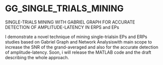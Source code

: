 # GG_SINGLE_TRIALS_MINING
SINGLE-TRIALS MINING WITH GABRIEL GRAPH FOR ACCURATE DETECTION OF AMPLITUDE-LATENCY IN ERPS and EPs


I demonstrate a novel technique of mining single-trialsin EPs and ERPs studies based on Gabriel Graph and Network Analysiswith main scope
to increase the SNR of the grand-averaged and also for the accurate detection of amplitude-latency.
Soon, i will release the MATLAB code and the draft describing the whole approach.
